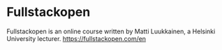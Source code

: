 # Fullstackopen
Fullstackopen is an online course written by Matti Luukkainen, a Helsinki University lecturer. 
https://fullstackopen.com/en